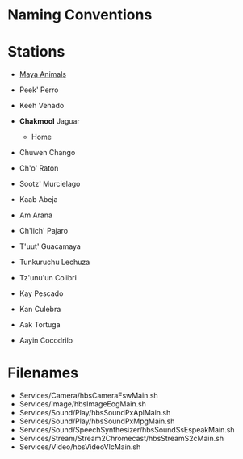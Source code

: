 # Naming Conventions

# Stations

- [Maya Animals](http://www.native-languages.org/maya_animals.htm)

- Peek' Perro
- Keeh Venado
- __Chakmool__ Jaguar
  - Home
- Chuwen Chango
- Ch'o' Raton
- Sootz' Murcielago
- Kaab Abeja
- Am Arana
- Ch'iich' Pajaro
- T'uut' Guacamaya
- Tunkuruchu Lechuza
- Tz'unu'un Colibri
- Kay Pescado
- Kan Culebra
- Aak Tortuga
- Aayin Cocodrilo

# Filenames

- Services/Camera/hbsCameraFswMain.sh
- Services/Image/hbsImageEogMain.sh
- Services/Sound/Play/hbsSoundPxAplMain.sh
- Services/Sound/Play/hbsSoundPxMpgMain.sh
- Services/Sound/SpeechSynthesizer/hbsSoundSsEspeakMain.sh
- Services/Stream/Stream2Chromecast/hbsStreamS2cMain.sh
- Services/Video/hbsVideoVlcMain.sh

